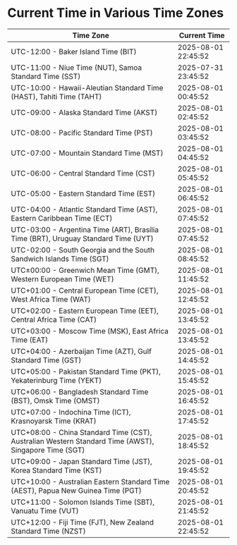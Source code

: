 # Current Time in Various Time Zones

| Time Zone | Current Time |
|-----------|--------------|
| UTC-12:00 - Baker Island Time (BIT) | 2025-08-01 22:45:52 |
| UTC-11:00 - Niue Time (NUT), Samoa Standard Time (SST) | 2025-07-31 23:45:52 |
| UTC-10:00 - Hawaii-Aleutian Standard Time (HAST), Tahiti Time (TAHT) | 2025-08-01 00:45:52 |
| UTC-09:00 - Alaska Standard Time (AKST) | 2025-08-01 02:45:52 |
| UTC-08:00 - Pacific Standard Time (PST) | 2025-08-01 03:45:52 |
| UTC-07:00 - Mountain Standard Time (MST) | 2025-08-01 04:45:52 |
| UTC-06:00 - Central Standard Time (CST) | 2025-08-01 05:45:52 |
| UTC-05:00 - Eastern Standard Time (EST) | 2025-08-01 06:45:52 |
| UTC-04:00 - Atlantic Standard Time (AST), Eastern Caribbean Time (ECT) | 2025-08-01 07:45:52 |
| UTC-03:00 - Argentina Time (ART), Brasília Time (BRT), Uruguay Standard Time (UYT) | 2025-08-01 07:45:52 |
| UTC-02:00 - South Georgia and the South Sandwich Islands Time (SGT) | 2025-08-01 08:45:52 |
| UTC±00:00 - Greenwich Mean Time (GMT), Western European Time (WET) | 2025-08-01 11:45:52 |
| UTC+01:00 - Central European Time (CET), West Africa Time (WAT) | 2025-08-01 12:45:52 |
| UTC+02:00 - Eastern European Time (EET), Central Africa Time (CAT) | 2025-08-01 13:45:52 |
| UTC+03:00 - Moscow Time (MSK), East Africa Time (EAT) | 2025-08-01 13:45:52 |
| UTC+04:00 - Azerbaijan Time (AZT), Gulf Standard Time (GST) | 2025-08-01 14:45:52 |
| UTC+05:00 - Pakistan Standard Time (PKT), Yekaterinburg Time (YEKT) | 2025-08-01 15:45:52 |
| UTC+06:00 - Bangladesh Standard Time (BST), Omsk Time (OMST) | 2025-08-01 16:45:52 |
| UTC+07:00 - Indochina Time (ICT), Krasnoyarsk Time (KRAT) | 2025-08-01 17:45:52 |
| UTC+08:00 - China Standard Time (CST), Australian Western Standard Time (AWST), Singapore Time (SGT) | 2025-08-01 18:45:52 |
| UTC+09:00 - Japan Standard Time (JST), Korea Standard Time (KST) | 2025-08-01 19:45:52 |
| UTC+10:00 - Australian Eastern Standard Time (AEST), Papua New Guinea Time (PGT) | 2025-08-01 20:45:52 |
| UTC+11:00 - Solomon Islands Time (SBT), Vanuatu Time (VUT) | 2025-08-01 21:45:52 |
| UTC+12:00 - Fiji Time (FJT), New Zealand Standard Time (NZST) | 2025-08-01 22:45:52 |
